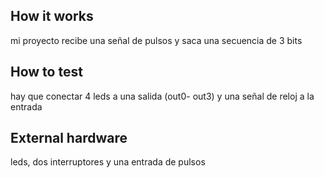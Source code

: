 <!---

This file is used to generate your project datasheet. Please fill in the information below and delete any unused
sections.

You can also include images in this folder and reference them in the markdown. Each image must be less than
512 kb in size, and the combined size of all images must be less than 1 MB.
-->

## How it works
mi proyecto recibe una señal de pulsos y saca una secuencia de 3 bits 

## How to test

hay que conectar 4 leds a una salida (out0- out3) y una señal de reloj a la entrada 

## External hardware

leds, dos interruptores y una entrada de pulsos 
